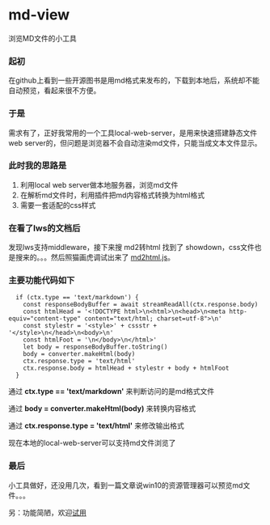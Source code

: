 # md-view 
浏览MD文件的小工具

### 起初
在github上看到一些开源图书是用md格式来发布的，下载到本地后，系统却不能自动预览，看起来很不方便。

### 于是
需求有了，正好我常用的一个工具local-web-server，是用来快速搭建静态文件web server的，但问题是浏览器不会自动渲染md文件，只能当成文本文件显示。

### 此时我的思路是
1. 利用local web server做本地服务器，浏览md文件
2. 在解析md文件时，利用插件把md内容格式转换为html格式
3. 需要一套适配的css样式

### 在看了lws的文档后
发现lws支持middleware，接下来搜 md2转html 找到了 showdown，css文件也是搜来的。。。然后照猫画虎调试出来了 [md2html.js](https://github.com/weblusky/md-view/blob/main/md2html.js)。

### 主要功能代码如下
```
  if (ctx.type == 'text/markdown') {
    const responseBodyBuffer = await streamReadAll(ctx.response.body)
    const htmlHead = '<!DOCTYPE html>\n<html>\n<head>\n<meta http-equiv="content-type" content="text/html; charset=utf-8">\n'
    const stylestr = '<style>' + cssstr + '</style>\n</head>\n<body>\n'
    const htmlFoot = '\n</body>\n</html>'
    let body = responseBodyBuffer.toString()
    body = converter.makeHtml(body)
    ctx.response.type = 'text/html'
    ctx.response.body = htmlHead + stylestr + body + htmlFoot
  }
```
通过 **ctx.type == 'text/markdown'** 来判断访问的是md格式文件

通过 **body = converter.makeHtml(body)** 来转换内容格式

通过 **ctx.response.type = 'text/html'** 来修改输出格式

现在本地的local-web-server可以支持md文件浏览了

### 最后
小工具做好，还没用几次，看到一篇文章说win10的资源管理器可以预览md文件。。。

另：功能简陋，欢迎[试用](https://github.com/weblusky/md-view)
